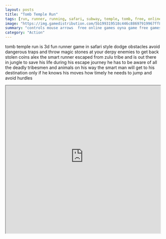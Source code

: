 ```yaml
---
layout: posts
title: "Tomb Temple Run"
tags: [run, runner, running, safari, subway, temple, tomb, free, online, games, oyna, game, free, games, play, play, games]
image: "https://img.gamedistribution.com/5b199319518c446c88697919967ff8ca-512x384.jpeg"
summary: "controls mouse arrows  free online games oyna game free games play play games"
category: "Action"
---
```


tomb temple run is 3d fun runner game in safari style dodge obstacles avoid dangerous traps and throw magic stones at your derpy enemies to get back stolen coins alex the smart runner escaped from zulu tribe and is out there in jungle to save his life during his escape journey he has to be aware of all the deadly tribesmen and animals on his way the smart man will get to his destination only if he knows his moves how timely he needs to jump and avoid hurdles

<iframe width="100%" height="480px;" src="https://html5.gamedistribution.com/5b199319518c446c88697919967ff8ca/"></iframe>